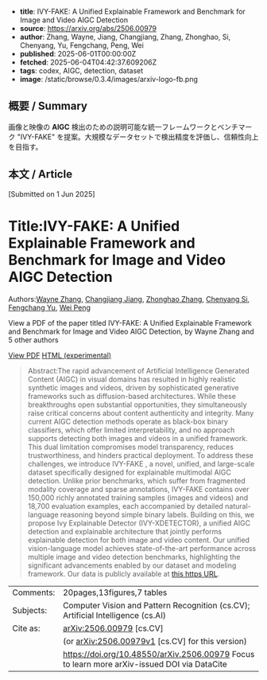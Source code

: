 <!-- metadata -->
- **title**: IVY-FAKE: A Unified Explainable Framework and Benchmark for Image and Video AIGC Detection
- **source**: https://arxiv.org/abs/2506.00979
- **author**: Zhang, Wayne, Jiang, Changjiang, Zhang, Zhonghao, Si, Chenyang, Yu, Fengchang, Peng, Wei
- **published**: 2025-06-01T00:00:00Z
- **fetched**: 2025-06-04T04:42:37.609206Z
- **tags**: codex, AIGC, detection, dataset
- **image**: /static/browse/0.3.4/images/arxiv-logo-fb.png

## 概要 / Summary
画像と映像の **AIGC** 検出のための説明可能な統一フレームワークとベンチマーク "IVY-FAKE" を提案。大規模なデータセットで検出精度を評価し、信頼性向上を目指す。

## 本文 / Article
[Submitted on 1 Jun 2025]

# Title:IVY-FAKE: A Unified Explainable Framework and Benchmark for Image and Video AIGC Detection

Authors:[Wayne Zhang](https://arxiv.org/search/cs?searchtype=author&query=Zhang,+W), [Changjiang Jiang](https://arxiv.org/search/cs?searchtype=author&query=Jiang,+C), [Zhonghao Zhang](https://arxiv.org/search/cs?searchtype=author&query=Zhang,+Z), [Chenyang Si](https://arxiv.org/search/cs?searchtype=author&query=Si,+C), [Fengchang Yu](https://arxiv.org/search/cs?searchtype=author&query=Yu,+F), [Wei Peng](https://arxiv.org/search/cs?searchtype=author&query=Peng,+W)

View a PDF of the paper titled IVY-FAKE: A Unified Explainable Framework and Benchmark for Image and Video AIGC Detection, by Wayne Zhang and 5 other authors

[View PDF](/pdf/2506.00979)
[HTML (experimental)](https://arxiv.org/html/2506.00979v1)
> Abstract:The rapid advancement of Artificial Intelligence Generated Content (AIGC) in visual domains has resulted in highly realistic synthetic images and videos, driven by sophisticated generative frameworks such as diffusion-based architectures. While these breakthroughs open substantial opportunities, they simultaneously raise critical concerns about content authenticity and integrity. Many current AIGC detection methods operate as black-box binary classifiers, which offer limited interpretability, and no approach supports detecting both images and videos in a unified framework. This dual limitation compromises model transparency, reduces trustworthiness, and hinders practical deployment. To address these challenges, we introduce IVY-FAKE , a novel, unified, and large-scale dataset specifically designed for explainable multimodal AIGC detection. Unlike prior benchmarks, which suffer from fragmented modality coverage and sparse annotations, IVY-FAKE contains over 150,000 richly annotated training samples (images and videos) and 18,700 evaluation examples, each accompanied by detailed natural-language reasoning beyond simple binary labels. Building on this, we propose Ivy Explainable Detector (IVY-XDETECTOR), a unified AIGC detection and explainable architecture that jointly performs explainable detection for both image and video content. Our unified vision-language model achieves state-of-the-art performance across multiple image and video detection benchmarks, highlighting the significant advancements enabled by our dataset and modeling framework. Our data is publicly available at [this https URL](https://huggingface.co/datasets/AI-Safeguard/Ivy-Fake).

|  |  |
| --- | --- |
| Comments: | 20pages,13figures,7 tables |
| Subjects: | Computer Vision and Pattern Recognition (cs.CV); Artificial Intelligence (cs.AI) |
| Cite as: | [arXiv:2506.00979](https://arxiv.org/abs/2506.00979) [cs.CV] |
|  | (or  [arXiv:2506.00979v1](https://arxiv.org/abs/2506.00979v1) [cs.CV] for this version) |
|  | <https://doi.org/10.48550/arXiv.2506.00979> Focus to learn more  arXiv-issued DOI via DataCite |
